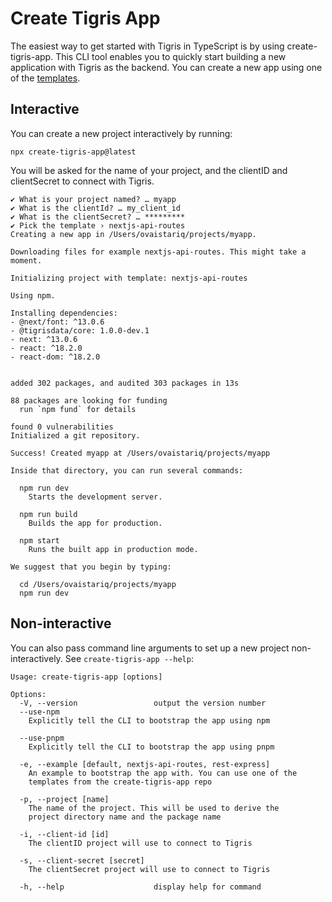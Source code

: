 # Create Tigris App

The easiest way to get started with Tigris in TypeScript is by using create-tigris-app.
This CLI tool enables you to quickly start building a new application with Tigris
as the backend. You can create a new app using one of the
[templates](https://github.com/tigrisdata/create-tigris-app/tree/main/templates).

## Interactive

You can create a new project interactively by running:

```shell
npx create-tigris-app@latest
```

You will be asked for the name of your project, and the clientID and
clientSecret to connect with Tigris.

```text
✔ What is your project named? … myapp
✔ What is the clientId? … my_client_id
✔ What is the clientSecret? … *********
✔ Pick the template › nextjs-api-routes
Creating a new app in /Users/ovaistariq/projects/myapp.

Downloading files for example nextjs-api-routes. This might take a moment.

Initializing project with template: nextjs-api-routes

Using npm.

Installing dependencies:
- @next/font: ^13.0.6
- @tigrisdata/core: 1.0.0-dev.1
- next: ^13.0.6
- react: ^18.2.0
- react-dom: ^18.2.0


added 302 packages, and audited 303 packages in 13s

88 packages are looking for funding
  run `npm fund` for details

found 0 vulnerabilities
Initialized a git repository.

Success! Created myapp at /Users/ovaistariq/projects/myapp

Inside that directory, you can run several commands:

  npm run dev
    Starts the development server.

  npm run build
    Builds the app for production.

  npm start
    Runs the built app in production mode.

We suggest that you begin by typing:

  cd /Users/ovaistariq/projects/myapp
  npm run dev
```

## Non-interactive

You can also pass command line arguments to set up a new project non-interactively.
See `create-tigris-app --help`:

```text
Usage: create-tigris-app [options]

Options:
  -V, --version                 output the version number
  --use-npm
    Explicitly tell the CLI to bootstrap the app using npm

  --use-pnpm
    Explicitly tell the CLI to bootstrap the app using pnpm

  -e, --example [default, nextjs-api-routes, rest-express]
    An example to bootstrap the app with. You can use one of the
    templates from the create-tigris-app repo

  -p, --project [name]
    The name of the project. This will be used to derive the
    project directory name and the package name

  -i, --client-id [id]
    The clientID project will use to connect to Tigris

  -s, --client-secret [secret]
    The clientSecret project will use to connect to Tigris

  -h, --help                    display help for command
```

